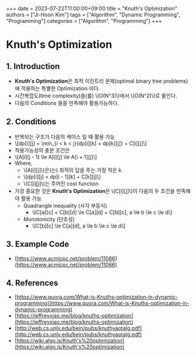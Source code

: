 +++ 
date = 2023-07-22T11:00:00+09:00
title = "Knuth's Optimization"
authors = ["Ji-Hoon Kim"]
tags = ["Algorithm", "Dynamic Programming", "Programming"]
categories = ["Algorithm", "Programming"]
+++

# Knuth's Optimization

## 1. Introduction

- **Knuth's Optimization**은 최적 이진트리 문제(optimal binary tree problems)에 적용하는 특별한 Optimization 이다.
- 시간복잡도(time complexity)을(를) \\(O(N^3)\\)에서 \\(O(N^2)\\)로 줄인다.
- 다음의 Conditions 들을 만족해야 활용가능하다.

## 2. Conditions

- 반복되는 구조가 다음의 케이스 일 때 활용 가능
- \\[dp[i][j] = \min\_{i < k < j}{dp[i][k] + dp[k][j]} + C[i][j]\\]
- 적용가능성의 충분 조건은
- \\[A[i][j - 1] \le A[i][j] \le A[i + 1][j]\\]
- Where,
    - \\(A[i][j]\\)은(는) 최적의 답을 주는 가장 작은 k
    - \\[dp[i][j] = dp[i - 1][k] + C[k][j]\\]
    - \\(C[i][j]\\)는 주어진 cost function
- 가장 중요한 것은 **Knuth's Optimization**은 \\(C[i][j]\\)이 다음의 두 조건을 만족해야 활용 가능
    - Quadrangle inequality (사각 부등식)
        - \\[C[a][c] + C[b][d] \le C[a][d] + C[b][c], a \le b \le c \le d\\]
    - Monotonicity (단조성)
        - \\[C[b][c] \le C[a][d], a \le b \le c \le d\\]

## 3. Example Code

- [https://www.acmicpc.net/problem/11066](https://www.acmicpc.net/problem/11066)
  <script src="https://gist.github.com/bossm0n5t3r/078882c5b916974a3829513f387a0a26.js"></script>

## 4. References

- [https://www.quora.com/What-is-Knuths-optimization-in-dynamic-programming](https://www.quora.com/What-is-Knuths-optimization-in-dynamic-programming)
- [https://jeffreyxiao.me/blog/knuths-optimization](https://jeffreyxiao.me/blog/knuths-optimization)
- [http://web.cs.unlv.edu/bein/pubs/knuthyaotalg.pdf](http://web.cs.unlv.edu/bein/pubs/knuthyaotalg.pdf)
- [https://wiki.algo.is/Knuth's%20optimization](https://wiki.algo.is/Knuth's%20optimization)
